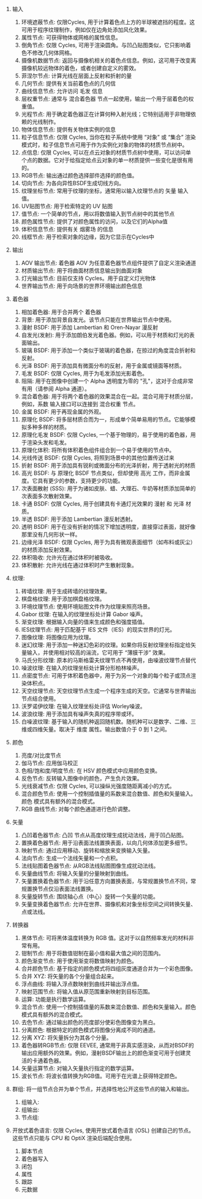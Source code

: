 
1. 输入
    1. 环境遮蔽节点: 仅限Cycles, 用于计算着色点上方的半球被遮挡的程度。这可用于程序纹理制作，例如仅在边角处添加风化效果。
    2. 属性节点: 可获得物体或网格的属性信息。
    3. 倒角节点: 仅限 Cycles, 可用于渲染圆角。与凹凸贴图类似，它只影响着色不修改几何体网格。
    4. 摄像机数据节点: 返回与摄像机相关的着色点信息。例如，这可用于改变离摄像机较远物体的着色，或者创建自定义的雾效。
    5. 菲涅尔节点: 计算光线在层面上反射和折射的量
    6. 几何节点: 提供有关当前着色点的几何信
    7. 曲线信息节点: 允许访问 毛发 信息
    8. 层权重节点: 通常与 混合着色器 节点一起使用，输出一个用于层着色的权重值。
    9. 光程节点: 用于确定着色器正在计算何种入射光线；它特别适用于非物理依赖的光线制作。
    10. 物体信息节点: 提供有关物体实例的信息
    11. 粒子信息节点: 仅限 Cycles, 当你在粒子系统中使用 “对象” 或 “集合” 渲染模式时，粒子信息节点可用于作为实例化对象的物体的材质节点树中。
    12. 点信息: 仅限 Cycles, 可以在点云对象的材质节点树中使用，可以访问单个点的数据。它对于给指定给点云对象的单一材质提供一些变化是很有用的。
    13. RGB节点: 输出通过颜色选择部件选择的颜色值。
    14. 切向节点: 为各向异性BSDF生成切线方向。
    15. 纹理坐标节点: 常用于纹理的坐标，通常用以输入纹理节点的 矢量 输入值。
    16. UV贴图节点: 用于检索特定的 UV 贴图
    17. 值节点: 一个简单的节点，用以将数值输入到节点树中的其他节点
    18. 颜色属性节点: 提供了对颜色属性的访问，以及它们的Alpha值
    19. 体积信息节点: 提供有关 烟雾场 的信息
    20. 线框节点: 用于检索对象的边缘，因为它显示在Cycles中
2. 输出
    1. AOV 输出节点: 着色器 AOV 为任意着色器节点组件提供了自定义渲染通道
    2. 材质输出节点: 用于将曲面材质信息输出到曲面对象
    3. 灯光输出节点: 目前仅支持 Cycles。用于自定义灯光物体
    4. 世界输出节点: 用于向场景的世界环境输出颜色信息
3. 着色器
    1. 相加着色器: 用于合并两个 着色器
    2. 背景: 用于添加背景自发光。该节点只能在世界输出节点中使用。
    3. 漫射 BSDF: 用于添加 Lambertian 和 Oren-Nayar 漫反射
    4. 自发光(发射): 用于添加朗伯发光着色器。例如，可以用于材质和灯光的表面输出。
    5. 玻璃 BSDF: 用于添加一个类似于玻璃的着色器，在掠过的角度混合折射和反射。
    6. 光泽 BSDF: 用于添加具有微面分布的反射，用于金属或镜面等材质。
    7. 毛发 BSDF: 仅限 Cycles, 用于为毛发添加光影着色。
    8. 阻隔: 用于在图像中创建一个 Alpha 透明度为零的 "孔"，这对于合成非常有用（请参阅 Alpha 通道）。
    9. 混合着色器: 用于将两个着色器的效果混合在一起。混合可用于材质分层，例如，系数 输入接口可以连接到 混合权重 节点。
    10. 金属 BSDF: 用于再现金属的外观。
    11. 原理化 BSDF: 将多层材质合而为一，形成单个简单易用的节点。它能够模拟多种多样的材质。
    12. 原理化毛发 BSDF: 仅限 Cycles, 一个基于物理的，易于使用的着色器，用于渲染头发和毛发。
    13. 原理化体积: 将所有体积着色组件组合到一个易于使用的节点中。
    14. 光线传送 BSDF: 仅限 Cycles, 将照到场景中的其他位置传送过来
    15. 折射 BSDF: 用于添加具有锐利或微面分布的光泽折射，用于透射光的材质
    16. 高光 BSDF: 与 原理化 BSDF 节点类似，但却使用 高光 工作，而非金属度。它具有更少的参数，支持更少的功能。
    17. 次表面散射 (SSS): 用于为诸如皮肤、蜡、大理石、牛奶等材质添加简单的次表面多次散射效果。
    18. 卡通 BSDF: 仅限 Cycles, 用于创建具有卡通灯光效果的 漫射 和 光泽 材质。
    19. 半透 BSDF: 用于添加 Lambertian 漫反射透射。
    20. 透明 BSDF: 用于在没有折射的情况下增加透明度，直接穿过表面，就好像那里没有几何形状一样。
    21. 边缘光泽 BSDF: 仅限 Cycles, 用于为具有微观表面细节（如布料或灰尘）的材质添加反射效果。
    22. 体积吸收: 允许光在通过体积时被吸收。
    23. 体积散射: 允许光线在通过体积时产生散射现象。
4. 纹理: 
    1. 砖墙纹理: 用于生成砖墙的纹理效果。
    2. 棋盘格纹理: 用于添加棋盘格纹理。
    3. 环境纹理节点: 使用环境贴图文件作为纹理来照亮场景。
    4. Gabor 纹理: 在输入的纹理坐标处计算 Gabor 噪声。
    5. 渐变纹理: 根据输入向量的值来生成颜色和强度插值。
    6. IES纹理节点: 用于匹配基于 IES 文件（IES）的现实世界的灯光。
    7. 图像纹理: 将图像应用为纹理。
    8. 迷幻纹理: 用于添加一种迷幻色彩的纹理。如果你将反射纹理坐标指定给矢量输入，并使用相对较高的湍流，它可用于 “薄膜干涉” 效果。
    9. 马氏分形纹理: 原本的马斯格雷夫纹理节点不再使用，由噪波纹理节点替代
    10. 噪波纹理: 在输入的纹理坐标处计算分形柏林噪声。
    11. 点密度节点: 可用于体积着色器中，用于为另一个对象的每个粒子或顶点渲染体积点。
    12. 天空纹理节点: 天空纹理节点生成一个程序生成的天空。它通常与世界输出节点结合使用。 
    13. 沃罗诺伊纹理: 在输入纹理坐标处评估 Worley噪波。
    14. 波浪纹理: 用于添加具有噪声失真的程序带或环。
    15. 白噪波纹理: 基于输入的随机种返回随机数。随机种可以是数字、二维、三维或四维矢量。取决于 维度 属性。输出数值介于 0 到 1 之间。

5. 颜色
    1. 亮度/对比度节点
    2. 伽马节点: 应用伽马校正
    3. 色相/饱和度/明度节点: 在 HSV 颜色模式中应用颜色变换。
    4. 反色节点: 反转输入图像中的颜色，产生负片效果。
    5. 光线衰减节点: 仅限 Cycles, 可以操纵光强度随距离减小的方式。
    6. 混合颜色节点: 使用一个控制插值量的系数来混合数值、颜色和矢量输入。颜色 模式具有额外的混合模式。
    7. RGB 曲线节点: 对每个颜色通道进行色阶调整。
6. 矢量
    1. 凸凹着色器节点: 凸凹 节点从高度纹理生成扰动法线，用于凹凸贴图。
    2. 置换着色器节点: 用于沿表面法线置换表面，以向几何体添加更多细节。
    3. 映射节点: 通过应用移动、旋转和缩放来变换输入矢量。
    4. 法向节点: 生成一个法线矢量和一个点积。
    5. 法线贴图着色器节点: 从RGB法线贴图图像生成扰动法线。
    6. 矢量曲线节点: 将输入矢量的分量映射到曲线。
    7. 矢量置换着色器节点: 用于沿任意方向置换表面，与常规置换节点不同，常规置换节点仅沿表面法线置换。
    8. 矢量旋转节点: 围绕轴心点（中心）旋转一个矢量的功能。
    9. 矢量变换着色器节点: 允许在世界、摄像机和对象坐标空间之间转换矢量、点或法线。

7. 转换器
    1. 黑体节点: 可将黑体温度转换为 RGB 值。这对于以自然频率发光的材料非常有用。
    2. 钳制节点: 用于将数值钳制在最小值和最大值之间的范围内。
    3. 颜色渐变节点: 用于使用渐变将数值映射为颜色。
    4. 合并颜色节点: 基于指定的颜色模式将四组灰度通道合并为一个彩色图像。
    5. 合并 XYZ: 将矢量的各个分量组合起来。
    6. 浮点曲线: 将输入浮点数映射到曲线并输出浮点值。
    7. 映射范围节点: 将输入值从原范围重新映射到目标范围。
    8. 运算: 功能是执行数学运算。
    9. 混合节点: 使用一个控制插值量的系数来混合数值、颜色和矢量输入。颜色 模式具有额外的混合模式。
    10. 去色节点: 通过输出颜色的亮度部分使彩色图像变为黑白。
    11. 分离颜色: 根据特定的颜色模式将图像分离成不同的通道。
    12. 分离 XYZ: 将矢量拆分为其各个分量。
    13. 着色器转RGB节点: 仅限 EEVEE, 通常用于非真实感渲染，从而对BSDF的输出应用额外的效果。例如，漫射BSDF输出上的颜色渐变可用于创建灵活的卡通着色器。
    14. 矢量运算节点: 对输入矢量执行指定的数学运算。
    15. 波长节点: 将波长值转换为RGB值。可用于在光谱上获得特定颜色。
8. 群组: 将一组节点合并为单个节点，并选择性地公开这些节点的输入和输出。
    1. 组输入: 
    2. 组输出: 
    3. 节点组: 
9. 开放式着色语言: 仅限 Cycles, 使用开放式着色语言 (OSL) 创建自己的节点。这些节点只能与 CPU 和 OptiX 渲染后端配合使用。
    1. 脚本节点
    2. 着色器写入
    3. 闭包
    4. 属性
    5. 跟踪
    6. 元数据